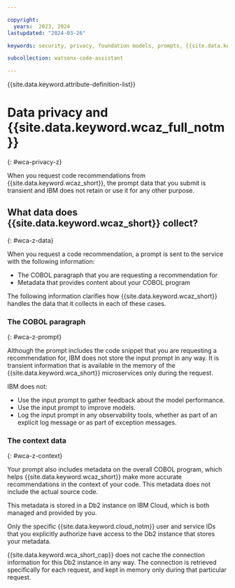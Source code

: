 ```yaml
---

copyright:
  years:  2023, 2024
lastupdated: "2024-03-26"

keywords: security, privacy, foundation models, prompts, {{site.data.keyword.wca_full}} for Z

subcollection: watsonx-code-assistant

---
```


{{site.data.keyword.attribute-definition-list}}


# Data privacy and {{site.data.keyword.wcaz_full_notm}}
{: #wca-privacy-z}

When you request code recommendations from {{site.data.keyword.wcaz_short}}, the prompt data that you submit is transient and IBM does not retain or use it for any other purpose.

## What data does {{site.data.keyword.wcaz_short}} collect?
{: #wca-z-data}

When you request a code recommendation, a prompt is sent to the service with the following information:

- The COBOL paragraph that you are requesting a recommendation for
- Metadata that provides content about your COBOL program

The following information clarifies how {{site.data.keyword.wcaz_short}} handles the data that it collects in each of these cases.

### The COBOL paragraph
{: #wca-z-prompt}

Although the prompt includes the code snippet that you are requesting a recommendation for, IBM does not store the input prompt in any way. It is transient information that is available in the memory of the {{site.data.keyword.wca_short}} microservices only during the request.

IBM does not:
- Use the input prompt to gather feedback about the model performance.
- Use the input prompt to improve models.
- Log the input prompt in any observability tools, whether as part of an explicit log message or as part of exception messages.

### The context data
{: #wca-z-context}

Your prompt also includes metadata on the overall COBOL program, which helps {{site.data.keyword.wcaz_short}} make more accurate recommendations in the context of your code. This metadata does not include the actual source code.

This metadata is stored in a Db2 instance on IBM Cloud, which is both managed and provided by you.

Only the specific {{site.data.keyword.cloud_notm}} user and service IDs that you explicitly authorize have access to the Db2 instance that stores your metadata.

{{site.data.keyword.wca_short_cap}} does not cache the connection information for this Db2 instance in any way. The connection is retrieved specifically for each request, and kept in memory only during that particular request.
